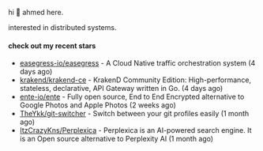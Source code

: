 hi 👋 ahmed here.

interested in distributed systems.

#### check out my recent stars

- [easegress-io/easegress](https://github.com/easegress-io/easegress) - A Cloud Native traffic orchestration system (4 days ago)
- [krakend/krakend-ce](https://github.com/krakend/krakend-ce) - KrakenD Community Edition: High-performance, stateless, declarative, API Gateway written in Go. (4 days ago)
- [ente-io/ente](https://github.com/ente-io/ente) - Fully open source, End to End Encrypted alternative to Google Photos and Apple Photos (2 weeks ago)
- [TheYkk/git-switcher](https://github.com/TheYkk/git-switcher) - Switch between your git profiles easily (1 month ago)
- [ItzCrazyKns/Perplexica](https://github.com/ItzCrazyKns/Perplexica) - Perplexica is an AI-powered search engine. It is an Open source alternative to Perplexity AI (1 month ago)

